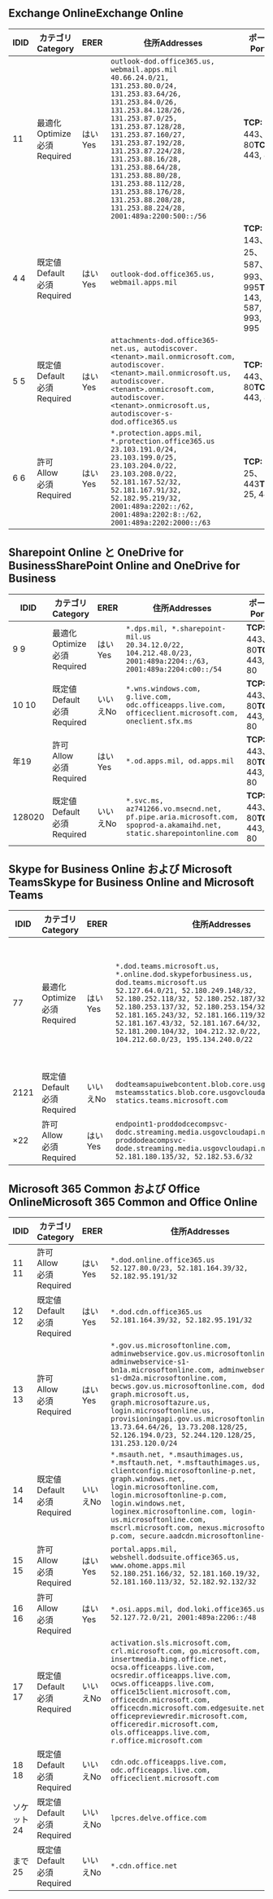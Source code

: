 <!--THIS FILE IS AUTOMATICALLY GENERATED. MANUAL CHANGES WILL BE OVERWRITTEN.-->
<!--Please contact the Office 365 Endpoints team with any questions.-->
<!--USGovDoD endpoints version 2020012800-->
<!--File generated 2020-01-28 11:00:16.1582-->

## <a name="exchange-online"></a><span data-ttu-id="8a431-101">Exchange Online</span><span class="sxs-lookup"><span data-stu-id="8a431-101">Exchange Online</span></span>

<span data-ttu-id="8a431-102">ID</span><span class="sxs-lookup"><span data-stu-id="8a431-102">ID</span></span> | <span data-ttu-id="8a431-103">カテゴリ</span><span class="sxs-lookup"><span data-stu-id="8a431-103">Category</span></span> | <span data-ttu-id="8a431-104">ER</span><span class="sxs-lookup"><span data-stu-id="8a431-104">ER</span></span> | <span data-ttu-id="8a431-105">住所</span><span class="sxs-lookup"><span data-stu-id="8a431-105">Addresses</span></span> | <span data-ttu-id="8a431-106">ポート</span><span class="sxs-lookup"><span data-stu-id="8a431-106">Ports</span></span>
-- | -------------------- | --- | ---------------------------------------------------------------------------------------------------------------------------------------------------------------------------------------------------------------------------------------------------------------------------------------------------------------------------------------------------------------------------------------------- | -------------------------------
<span data-ttu-id="8a431-107">1</span><span class="sxs-lookup"><span data-stu-id="8a431-107">1</span></span> | <span data-ttu-id="8a431-108">最適化</span><span class="sxs-lookup"><span data-stu-id="8a431-108">Optimize</span></span><BR><span data-ttu-id="8a431-109">必須</span><span class="sxs-lookup"><span data-stu-id="8a431-109">Required</span></span> | <span data-ttu-id="8a431-110">はい</span><span class="sxs-lookup"><span data-stu-id="8a431-110">Yes</span></span> | `outlook-dod.office365.us, webmail.apps.mil`<BR>`40.66.24.0/21, 131.253.80.0/24, 131.253.83.64/26, 131.253.84.0/26, 131.253.84.128/26, 131.253.87.0/25, 131.253.87.128/28, 131.253.87.160/27, 131.253.87.192/28, 131.253.87.224/28, 131.253.88.16/28, 131.253.88.64/28, 131.253.88.80/28, 131.253.88.112/28, 131.253.88.176/28, 131.253.88.208/28, 131.253.88.224/28, 2001:489a:2200:500::/56` | <span data-ttu-id="8a431-111">**TCP:** 443、80</span><span class="sxs-lookup"><span data-stu-id="8a431-111">**TCP:** 443, 80</span></span>
<span data-ttu-id="8a431-112">4 </span><span class="sxs-lookup"><span data-stu-id="8a431-112">4</span></span> | <span data-ttu-id="8a431-113">既定値</span><span class="sxs-lookup"><span data-stu-id="8a431-113">Default</span></span><BR><span data-ttu-id="8a431-114">必須</span><span class="sxs-lookup"><span data-stu-id="8a431-114">Required</span></span> | <span data-ttu-id="8a431-115">はい</span><span class="sxs-lookup"><span data-stu-id="8a431-115">Yes</span></span> | `outlook-dod.office365.us, webmail.apps.mil` | <span data-ttu-id="8a431-116">**TCP:** 143、25、587、993、995</span><span class="sxs-lookup"><span data-stu-id="8a431-116">**TCP:** 143, 25, 587, 993, 995</span></span>
<span data-ttu-id="8a431-117">5 </span><span class="sxs-lookup"><span data-stu-id="8a431-117">5</span></span> | <span data-ttu-id="8a431-118">既定値</span><span class="sxs-lookup"><span data-stu-id="8a431-118">Default</span></span><BR><span data-ttu-id="8a431-119">必須</span><span class="sxs-lookup"><span data-stu-id="8a431-119">Required</span></span> | <span data-ttu-id="8a431-120">はい</span><span class="sxs-lookup"><span data-stu-id="8a431-120">Yes</span></span> | `attachments-dod.office365-net.us, autodiscover.<tenant>.mail.onmicrosoft.com, autodiscover.<tenant>.mail.onmicrosoft.us, autodiscover.<tenant>.onmicrosoft.com, autodiscover.<tenant>.onmicrosoft.us, autodiscover-s-dod.office365.us` | <span data-ttu-id="8a431-121">**TCP:** 443、80</span><span class="sxs-lookup"><span data-stu-id="8a431-121">**TCP:** 443, 80</span></span>
<span data-ttu-id="8a431-122">6 </span><span class="sxs-lookup"><span data-stu-id="8a431-122">6</span></span> | <span data-ttu-id="8a431-123">許可</span><span class="sxs-lookup"><span data-stu-id="8a431-123">Allow</span></span><BR><span data-ttu-id="8a431-124">必須</span><span class="sxs-lookup"><span data-stu-id="8a431-124">Required</span></span> | <span data-ttu-id="8a431-125">はい</span><span class="sxs-lookup"><span data-stu-id="8a431-125">Yes</span></span> | `*.protection.apps.mil, *.protection.office365.us`<BR>`23.103.191.0/24, 23.103.199.0/25, 23.103.204.0/22, 23.103.208.0/22, 52.181.167.52/32, 52.181.167.91/32, 52.182.95.219/32, 2001:489a:2202::/62, 2001:489a:2202:8::/62, 2001:489a:2202:2000::/63` | <span data-ttu-id="8a431-126">**TCP:** 25、443</span><span class="sxs-lookup"><span data-stu-id="8a431-126">**TCP:** 25, 443</span></span>

## <a name="sharepoint-online-and-onedrive-for-business"></a><span data-ttu-id="8a431-127">Sharepoint Online と OneDrive for Business</span><span class="sxs-lookup"><span data-stu-id="8a431-127">SharePoint Online and OneDrive for Business</span></span>

<span data-ttu-id="8a431-128">ID</span><span class="sxs-lookup"><span data-stu-id="8a431-128">ID</span></span> | <span data-ttu-id="8a431-129">カテゴリ</span><span class="sxs-lookup"><span data-stu-id="8a431-129">Category</span></span> | <span data-ttu-id="8a431-130">ER</span><span class="sxs-lookup"><span data-stu-id="8a431-130">ER</span></span> | <span data-ttu-id="8a431-131">住所</span><span class="sxs-lookup"><span data-stu-id="8a431-131">Addresses</span></span> | <span data-ttu-id="8a431-132">ポート</span><span class="sxs-lookup"><span data-stu-id="8a431-132">Ports</span></span>
-- | -------------------- | --- | ------------------------------------------------------------------------------------------------------------------- | ----------------
<span data-ttu-id="8a431-133">9 </span><span class="sxs-lookup"><span data-stu-id="8a431-133">9</span></span> | <span data-ttu-id="8a431-134">最適化</span><span class="sxs-lookup"><span data-stu-id="8a431-134">Optimize</span></span><BR><span data-ttu-id="8a431-135">必須</span><span class="sxs-lookup"><span data-stu-id="8a431-135">Required</span></span> | <span data-ttu-id="8a431-136">はい</span><span class="sxs-lookup"><span data-stu-id="8a431-136">Yes</span></span> | `*.dps.mil, *.sharepoint-mil.us`<BR>`20.34.12.0/22, 104.212.48.0/23, 2001:489a:2204::/63, 2001:489a:2204:c00::/54` | <span data-ttu-id="8a431-137">**TCP:** 443、80</span><span class="sxs-lookup"><span data-stu-id="8a431-137">**TCP:** 443, 80</span></span>
<span data-ttu-id="8a431-138">10 </span><span class="sxs-lookup"><span data-stu-id="8a431-138">10</span></span> | <span data-ttu-id="8a431-139">既定値</span><span class="sxs-lookup"><span data-stu-id="8a431-139">Default</span></span><BR><span data-ttu-id="8a431-140">必須</span><span class="sxs-lookup"><span data-stu-id="8a431-140">Required</span></span> | <span data-ttu-id="8a431-141">いいえ</span><span class="sxs-lookup"><span data-stu-id="8a431-141">No</span></span> | `*.wns.windows.com, g.live.com, odc.officeapps.live.com, officeclient.microsoft.com, oneclient.sfx.ms` | <span data-ttu-id="8a431-142">**TCP:** 443、80</span><span class="sxs-lookup"><span data-stu-id="8a431-142">**TCP:** 443, 80</span></span>
<span data-ttu-id="8a431-143">年</span><span class="sxs-lookup"><span data-stu-id="8a431-143">19</span></span> | <span data-ttu-id="8a431-144">許可</span><span class="sxs-lookup"><span data-stu-id="8a431-144">Allow</span></span><BR><span data-ttu-id="8a431-145">必須</span><span class="sxs-lookup"><span data-stu-id="8a431-145">Required</span></span> | <span data-ttu-id="8a431-146">はい</span><span class="sxs-lookup"><span data-stu-id="8a431-146">Yes</span></span> | `*.od.apps.mil, od.apps.mil` | <span data-ttu-id="8a431-147">**TCP:** 443、80</span><span class="sxs-lookup"><span data-stu-id="8a431-147">**TCP:** 443, 80</span></span>
<span data-ttu-id="8a431-148">1280</span><span class="sxs-lookup"><span data-stu-id="8a431-148">20</span></span> | <span data-ttu-id="8a431-149">既定値</span><span class="sxs-lookup"><span data-stu-id="8a431-149">Default</span></span><BR><span data-ttu-id="8a431-150">必須</span><span class="sxs-lookup"><span data-stu-id="8a431-150">Required</span></span> | <span data-ttu-id="8a431-151">いいえ</span><span class="sxs-lookup"><span data-stu-id="8a431-151">No</span></span> | `*.svc.ms, az741266.vo.msecnd.net, pf.pipe.aria.microsoft.com, spoprod-a.akamaihd.net, static.sharepointonline.com` | <span data-ttu-id="8a431-152">**TCP:** 443、80</span><span class="sxs-lookup"><span data-stu-id="8a431-152">**TCP:** 443, 80</span></span>

## <a name="skype-for-business-online-and-microsoft-teams"></a><span data-ttu-id="8a431-153">Skype for Business Online および Microsoft Teams</span><span class="sxs-lookup"><span data-stu-id="8a431-153">Skype for Business Online and Microsoft Teams</span></span>

<span data-ttu-id="8a431-154">ID</span><span class="sxs-lookup"><span data-stu-id="8a431-154">ID</span></span> | <span data-ttu-id="8a431-155">カテゴリ</span><span class="sxs-lookup"><span data-stu-id="8a431-155">Category</span></span> | <span data-ttu-id="8a431-156">ER</span><span class="sxs-lookup"><span data-stu-id="8a431-156">ER</span></span> | <span data-ttu-id="8a431-157">住所</span><span class="sxs-lookup"><span data-stu-id="8a431-157">Addresses</span></span> | <span data-ttu-id="8a431-158">ポート</span><span class="sxs-lookup"><span data-stu-id="8a431-158">Ports</span></span>
-- | -------------------- | --- | -------------------------------------------------------------------------------------------------------------------------------------------------------------------------------------------------------------------------------------------------------------------------------------------------------------------------------------------------------- | -----------------------------------------------
<span data-ttu-id="8a431-159">7</span><span class="sxs-lookup"><span data-stu-id="8a431-159">7</span></span> | <span data-ttu-id="8a431-160">最適化</span><span class="sxs-lookup"><span data-stu-id="8a431-160">Optimize</span></span><BR><span data-ttu-id="8a431-161">必須</span><span class="sxs-lookup"><span data-stu-id="8a431-161">Required</span></span> | <span data-ttu-id="8a431-162">はい</span><span class="sxs-lookup"><span data-stu-id="8a431-162">Yes</span></span> | `*.dod.teams.microsoft.us, *.online.dod.skypeforbusiness.us, dod.teams.microsoft.us`<BR>`52.127.64.0/21, 52.180.249.148/32, 52.180.252.118/32, 52.180.252.187/32, 52.180.253.137/32, 52.180.253.154/32, 52.181.165.243/32, 52.181.166.119/32, 52.181.167.43/32, 52.181.167.64/32, 52.181.200.104/32, 104.212.32.0/22, 104.212.60.0/23, 195.134.240.0/22` | <span data-ttu-id="8a431-163">**TCP:** 443</span><span class="sxs-lookup"><span data-stu-id="8a431-163">**TCP:** 443</span></span><BR><span data-ttu-id="8a431-164">**UDP:** 3478、3479、3480、3481</span><span class="sxs-lookup"><span data-stu-id="8a431-164">**UDP:** 3478, 3479, 3480, 3481</span></span>
<span data-ttu-id="8a431-165">21</span><span class="sxs-lookup"><span data-stu-id="8a431-165">21</span></span> | <span data-ttu-id="8a431-166">既定値</span><span class="sxs-lookup"><span data-stu-id="8a431-166">Default</span></span><BR><span data-ttu-id="8a431-167">必須</span><span class="sxs-lookup"><span data-stu-id="8a431-167">Required</span></span> | <span data-ttu-id="8a431-168">いいえ</span><span class="sxs-lookup"><span data-stu-id="8a431-168">No</span></span> | `dodteamsapuiwebcontent.blob.core.usgovcloudapi.net, msteamsstatics.blob.core.usgovcloudapi.net, statics.teams.microsoft.com` | <span data-ttu-id="8a431-169">**TCP:** 443</span><span class="sxs-lookup"><span data-stu-id="8a431-169">**TCP:** 443</span></span>
<span data-ttu-id="8a431-170">×</span><span class="sxs-lookup"><span data-stu-id="8a431-170">22</span></span> | <span data-ttu-id="8a431-171">許可</span><span class="sxs-lookup"><span data-stu-id="8a431-171">Allow</span></span><BR><span data-ttu-id="8a431-172">必須</span><span class="sxs-lookup"><span data-stu-id="8a431-172">Required</span></span> | <span data-ttu-id="8a431-173">はい</span><span class="sxs-lookup"><span data-stu-id="8a431-173">Yes</span></span> | `endpoint1-proddodcecompsvc-dodc.streaming.media.usgovcloudapi.net, endpoint1-proddodeacompsvc-dode.streaming.media.usgovcloudapi.net`<BR>`52.181.180.135/32, 52.182.53.6/32` | <span data-ttu-id="8a431-174">**TCP:** 443</span><span class="sxs-lookup"><span data-stu-id="8a431-174">**TCP:** 443</span></span>

## <a name="microsoft-365-common-and-office-online"></a><span data-ttu-id="8a431-175">Microsoft 365 Common および Office Online</span><span class="sxs-lookup"><span data-stu-id="8a431-175">Microsoft 365 Common and Office Online</span></span>

<span data-ttu-id="8a431-176">ID</span><span class="sxs-lookup"><span data-stu-id="8a431-176">ID</span></span> | <span data-ttu-id="8a431-177">カテゴリ</span><span class="sxs-lookup"><span data-stu-id="8a431-177">Category</span></span> | <span data-ttu-id="8a431-178">ER</span><span class="sxs-lookup"><span data-stu-id="8a431-178">ER</span></span> | <span data-ttu-id="8a431-179">住所</span><span class="sxs-lookup"><span data-stu-id="8a431-179">Addresses</span></span> | <span data-ttu-id="8a431-180">ポート</span><span class="sxs-lookup"><span data-stu-id="8a431-180">Ports</span></span>
-- | ------------------- | --- | ------------------------------------------------------------------------------------------------------------------------------------------------------------------------------------------------------------------------------------------------------------------------------------------------------------------------------------------------------------------------------------------------------------------------- | ----------------
<span data-ttu-id="8a431-181">11 </span><span class="sxs-lookup"><span data-stu-id="8a431-181">11</span></span> | <span data-ttu-id="8a431-182">許可</span><span class="sxs-lookup"><span data-stu-id="8a431-182">Allow</span></span><BR><span data-ttu-id="8a431-183">必須</span><span class="sxs-lookup"><span data-stu-id="8a431-183">Required</span></span> | <span data-ttu-id="8a431-184">はい</span><span class="sxs-lookup"><span data-stu-id="8a431-184">Yes</span></span> | `*.dod.online.office365.us`<BR>`52.127.80.0/23, 52.181.164.39/32, 52.182.95.191/32` | <span data-ttu-id="8a431-185">**TCP:** 443</span><span class="sxs-lookup"><span data-stu-id="8a431-185">**TCP:** 443</span></span>
<span data-ttu-id="8a431-186">12 </span><span class="sxs-lookup"><span data-stu-id="8a431-186">12</span></span> | <span data-ttu-id="8a431-187">既定値</span><span class="sxs-lookup"><span data-stu-id="8a431-187">Default</span></span><BR><span data-ttu-id="8a431-188">必須</span><span class="sxs-lookup"><span data-stu-id="8a431-188">Required</span></span> | <span data-ttu-id="8a431-189">はい</span><span class="sxs-lookup"><span data-stu-id="8a431-189">Yes</span></span> | `*.dod.cdn.office365.us`<BR>`52.181.164.39/32, 52.182.95.191/32` | <span data-ttu-id="8a431-190">**TCP:** 443</span><span class="sxs-lookup"><span data-stu-id="8a431-190">**TCP:** 443</span></span>
<span data-ttu-id="8a431-191">13 </span><span class="sxs-lookup"><span data-stu-id="8a431-191">13</span></span> | <span data-ttu-id="8a431-192">許可</span><span class="sxs-lookup"><span data-stu-id="8a431-192">Allow</span></span><BR><span data-ttu-id="8a431-193">必須</span><span class="sxs-lookup"><span data-stu-id="8a431-193">Required</span></span> | <span data-ttu-id="8a431-194">はい</span><span class="sxs-lookup"><span data-stu-id="8a431-194">Yes</span></span> | `*.gov.us.microsoftonline.com, adminwebservice.gov.us.microsoftonline.com, adminwebservice-s1-bn1a.microsoftonline.com, adminwebservice-s1-dm2a.microsoftonline.com, becws.gov.us.microsoftonline.com, dod-graph.microsoft.us, graph.microsoftazure.us, login.microsoftonline.us, provisioningapi.gov.us.microsoftonline.com`<BR>`13.73.64.64/26, 13.73.208.128/25, 52.126.194.0/23, 52.244.120.128/25, 131.253.120.0/24` | <span data-ttu-id="8a431-195">**TCP:** 443</span><span class="sxs-lookup"><span data-stu-id="8a431-195">**TCP:** 443</span></span>
<span data-ttu-id="8a431-196">14 </span><span class="sxs-lookup"><span data-stu-id="8a431-196">14</span></span> | <span data-ttu-id="8a431-197">既定値</span><span class="sxs-lookup"><span data-stu-id="8a431-197">Default</span></span><BR><span data-ttu-id="8a431-198">必須</span><span class="sxs-lookup"><span data-stu-id="8a431-198">Required</span></span> | <span data-ttu-id="8a431-199">いいえ</span><span class="sxs-lookup"><span data-stu-id="8a431-199">No</span></span> | `*.msauth.net, *.msauthimages.us, *.msftauth.net, *.msftauthimages.us, clientconfig.microsoftonline-p.net, graph.windows.net, login.microsoftonline.com, login.microsoftonline-p.com, login.windows.net, loginex.microsoftonline.com, login-us.microsoftonline.com, mscrl.microsoft.com, nexus.microsoftonline-p.com, secure.aadcdn.microsoftonline-p.com` | <span data-ttu-id="8a431-200">**TCP:** 443</span><span class="sxs-lookup"><span data-stu-id="8a431-200">**TCP:** 443</span></span>
<span data-ttu-id="8a431-201">15 </span><span class="sxs-lookup"><span data-stu-id="8a431-201">15</span></span> | <span data-ttu-id="8a431-202">許可</span><span class="sxs-lookup"><span data-stu-id="8a431-202">Allow</span></span><BR><span data-ttu-id="8a431-203">必須</span><span class="sxs-lookup"><span data-stu-id="8a431-203">Required</span></span> | <span data-ttu-id="8a431-204">はい</span><span class="sxs-lookup"><span data-stu-id="8a431-204">Yes</span></span> | `portal.apps.mil, webshell.dodsuite.office365.us, www.ohome.apps.mil`<BR>`52.180.251.166/32, 52.181.160.19/32, 52.181.160.113/32, 52.182.92.132/32` | <span data-ttu-id="8a431-205">**TCP:** 443</span><span class="sxs-lookup"><span data-stu-id="8a431-205">**TCP:** 443</span></span>
<span data-ttu-id="8a431-206">16 </span><span class="sxs-lookup"><span data-stu-id="8a431-206">16</span></span> | <span data-ttu-id="8a431-207">許可</span><span class="sxs-lookup"><span data-stu-id="8a431-207">Allow</span></span><BR><span data-ttu-id="8a431-208">必須</span><span class="sxs-lookup"><span data-stu-id="8a431-208">Required</span></span> | <span data-ttu-id="8a431-209">はい</span><span class="sxs-lookup"><span data-stu-id="8a431-209">Yes</span></span> | `*.osi.apps.mil, dod.loki.office365.us`<BR>`52.127.72.0/21, 2001:489a:2206::/48` | <span data-ttu-id="8a431-210">**TCP:** 443</span><span class="sxs-lookup"><span data-stu-id="8a431-210">**TCP:** 443</span></span>
<span data-ttu-id="8a431-211">17 </span><span class="sxs-lookup"><span data-stu-id="8a431-211">17</span></span> | <span data-ttu-id="8a431-212">既定値</span><span class="sxs-lookup"><span data-stu-id="8a431-212">Default</span></span><BR><span data-ttu-id="8a431-213">必須</span><span class="sxs-lookup"><span data-stu-id="8a431-213">Required</span></span> | <span data-ttu-id="8a431-214">いいえ</span><span class="sxs-lookup"><span data-stu-id="8a431-214">No</span></span> | `activation.sls.microsoft.com, crl.microsoft.com, go.microsoft.com, insertmedia.bing.office.net, ocsa.officeapps.live.com, ocsredir.officeapps.live.com, ocws.officeapps.live.com, office15client.microsoft.com, officecdn.microsoft.com, officecdn.microsoft.com.edgesuite.net, officepreviewredir.microsoft.com, officeredir.microsoft.com, ols.officeapps.live.com, r.office.microsoft.com` | <span data-ttu-id="8a431-215">**TCP:** 443、80</span><span class="sxs-lookup"><span data-stu-id="8a431-215">**TCP:** 443, 80</span></span>
<span data-ttu-id="8a431-216">18 </span><span class="sxs-lookup"><span data-stu-id="8a431-216">18</span></span> | <span data-ttu-id="8a431-217">既定値</span><span class="sxs-lookup"><span data-stu-id="8a431-217">Default</span></span><BR><span data-ttu-id="8a431-218">必須</span><span class="sxs-lookup"><span data-stu-id="8a431-218">Required</span></span> | <span data-ttu-id="8a431-219">いいえ</span><span class="sxs-lookup"><span data-stu-id="8a431-219">No</span></span> | `cdn.odc.officeapps.live.com, odc.officeapps.live.com, officeclient.microsoft.com` | <span data-ttu-id="8a431-220">**TCP:** 443、80</span><span class="sxs-lookup"><span data-stu-id="8a431-220">**TCP:** 443, 80</span></span>
<span data-ttu-id="8a431-221">ソケット</span><span class="sxs-lookup"><span data-stu-id="8a431-221">24</span></span> | <span data-ttu-id="8a431-222">既定値</span><span class="sxs-lookup"><span data-stu-id="8a431-222">Default</span></span><BR><span data-ttu-id="8a431-223">必須</span><span class="sxs-lookup"><span data-stu-id="8a431-223">Required</span></span> | <span data-ttu-id="8a431-224">いいえ</span><span class="sxs-lookup"><span data-stu-id="8a431-224">No</span></span> | `lpcres.delve.office.com` | <span data-ttu-id="8a431-225">**TCP:** 443</span><span class="sxs-lookup"><span data-stu-id="8a431-225">**TCP:** 443</span></span>
<span data-ttu-id="8a431-226">まで</span><span class="sxs-lookup"><span data-stu-id="8a431-226">25</span></span> | <span data-ttu-id="8a431-227">既定値</span><span class="sxs-lookup"><span data-stu-id="8a431-227">Default</span></span><BR><span data-ttu-id="8a431-228">必須</span><span class="sxs-lookup"><span data-stu-id="8a431-228">Required</span></span> | <span data-ttu-id="8a431-229">いいえ</span><span class="sxs-lookup"><span data-stu-id="8a431-229">No</span></span> | `*.cdn.office.net` | <span data-ttu-id="8a431-230">**TCP:** 443</span><span class="sxs-lookup"><span data-stu-id="8a431-230">**TCP:** 443</span></span>
